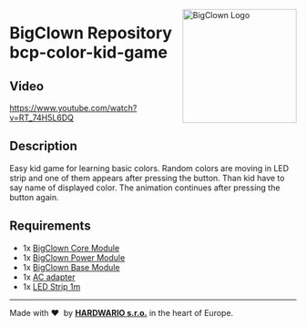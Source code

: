 <a href="https://www.bigclown.com/"><img src="https://bigclown.sirv.com/logo.png" width="200" alt="BigClown Logo" align="right"></a>

# BigClown Repository bcp-color-kid-game

## Video

https://www.youtube.com/watch?v=RT_74H5L6DQ

## Description

Easy kid game for learning basic colors. Random colors are moving in LED strip and one of them appears after pressing the button. Than kid have to say name of displayed color. The animation continues after pressing the button again.

## Requirements

* 1x [BigClown Core Module](https://shop.bigclown.com/core-module)
* 1x [BigClown Power Module](https://shop.bigclown.com/power-module)
* 1x [BigClown Base Module](https://shop.bigclown.com/base-module)
* 1x [AC adapter](https://shop.bigclown.com/ac-dc-adapter-5v-3a)
* 1x [LED Strip 1m](https://shop.bigclown.com/led-strip-rgbw-1m-144-leds)

---

Made with &#x2764;&nbsp; by [**HARDWARIO s.r.o.**](https://www.hardwario.com/) in the heart of Europe.
